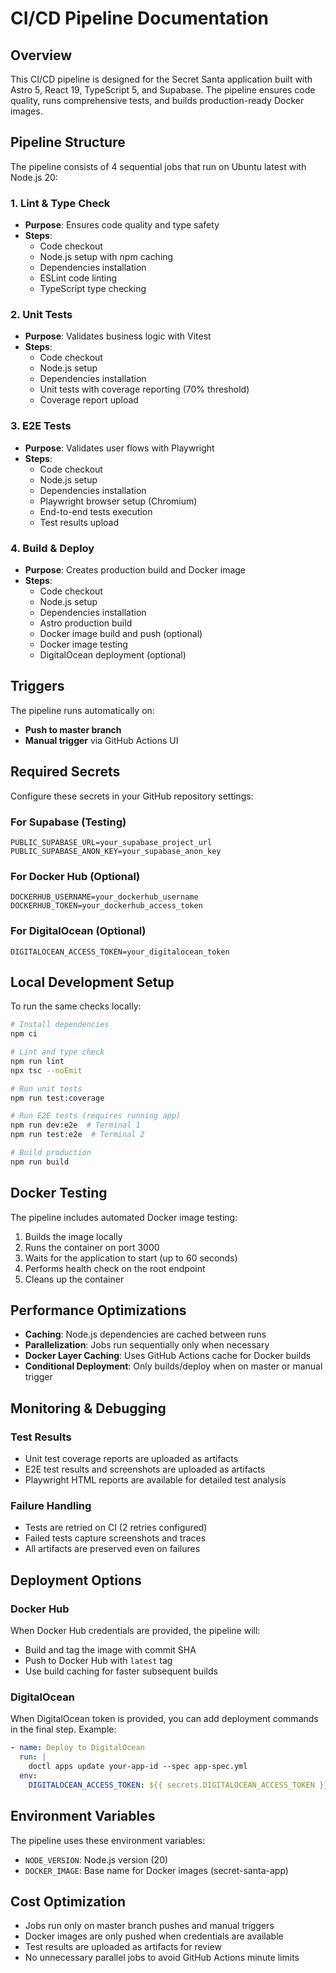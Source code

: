 # CI/CD Pipeline Documentation

## Overview

This CI/CD pipeline is designed for the Secret Santa application built with Astro 5, React 19, TypeScript 5, and Supabase. The pipeline ensures code quality, runs comprehensive tests, and builds production-ready Docker images.

## Pipeline Structure

The pipeline consists of 4 sequential jobs that run on Ubuntu latest with Node.js 20:

### 1. Lint & Type Check

- **Purpose**: Ensures code quality and type safety
- **Steps**:
  - Code checkout
  - Node.js setup with npm caching
  - Dependencies installation
  - ESLint code linting
  - TypeScript type checking

### 2. Unit Tests

- **Purpose**: Validates business logic with Vitest
- **Steps**:
  - Code checkout
  - Node.js setup
  - Dependencies installation
  - Unit tests with coverage reporting (70% threshold)
  - Coverage report upload

### 3. E2E Tests

- **Purpose**: Validates user flows with Playwright
- **Steps**:
  - Code checkout
  - Node.js setup
  - Dependencies installation
  - Playwright browser setup (Chromium)
  - End-to-end tests execution
  - Test results upload

### 4. Build & Deploy

- **Purpose**: Creates production build and Docker image
- **Steps**:
  - Code checkout
  - Node.js setup
  - Dependencies installation
  - Astro production build
  - Docker image build and push (optional)
  - Docker image testing
  - DigitalOcean deployment (optional)

## Triggers

The pipeline runs automatically on:

- **Push to master branch**
- **Manual trigger** via GitHub Actions UI

## Required Secrets

Configure these secrets in your GitHub repository settings:

### For Supabase (Testing)

```
PUBLIC_SUPABASE_URL=your_supabase_project_url
PUBLIC_SUPABASE_ANON_KEY=your_supabase_anon_key
```

### For Docker Hub (Optional)

```
DOCKERHUB_USERNAME=your_dockerhub_username
DOCKERHUB_TOKEN=your_dockerhub_access_token
```

### For DigitalOcean (Optional)

```
DIGITALOCEAN_ACCESS_TOKEN=your_digitalocean_token
```

## Local Development Setup

To run the same checks locally:

```bash
# Install dependencies
npm ci

# Lint and type check
npm run lint
npx tsc --noEmit

# Run unit tests
npm run test:coverage

# Run E2E tests (requires running app)
npm run dev:e2e  # Terminal 1
npm run test:e2e  # Terminal 2

# Build production
npm run build
```

## Docker Testing

The pipeline includes automated Docker image testing:

1. Builds the image locally
2. Runs the container on port 3000
3. Waits for the application to start (up to 60 seconds)
4. Performs health check on the root endpoint
5. Cleans up the container

## Performance Optimizations

- **Caching**: Node.js dependencies are cached between runs
- **Parallelization**: Jobs run sequentially only when necessary
- **Docker Layer Caching**: Uses GitHub Actions cache for Docker builds
- **Conditional Deployment**: Only builds/deploy when on master or manual trigger

## Monitoring & Debugging

### Test Results

- Unit test coverage reports are uploaded as artifacts
- E2E test results and screenshots are uploaded as artifacts
- Playwright HTML reports are available for detailed test analysis

### Failure Handling

- Tests are retried on CI (2 retries configured)
- Failed tests capture screenshots and traces
- All artifacts are preserved even on failures

## Deployment Options

### Docker Hub

When Docker Hub credentials are provided, the pipeline will:

- Build and tag the image with commit SHA
- Push to Docker Hub with `latest` tag
- Use build caching for faster subsequent builds

### DigitalOcean

When DigitalOcean token is provided, you can add deployment commands in the final step. Example:

```yaml
- name: Deploy to DigitalOcean
  run: |
    doctl apps update your-app-id --spec app-spec.yml
  env:
    DIGITALOCEAN_ACCESS_TOKEN: ${{ secrets.DIGITALOCEAN_ACCESS_TOKEN }}
```

## Environment Variables

The pipeline uses these environment variables:

- `NODE_VERSION`: Node.js version (20)
- `DOCKER_IMAGE`: Base name for Docker images (secret-santa-app)

## Cost Optimization

- Jobs run only on master branch pushes and manual triggers
- Docker images are only pushed when credentials are available
- Test results are uploaded as artifacts for review
- No unnecessary parallel jobs to avoid GitHub Actions minute limits
